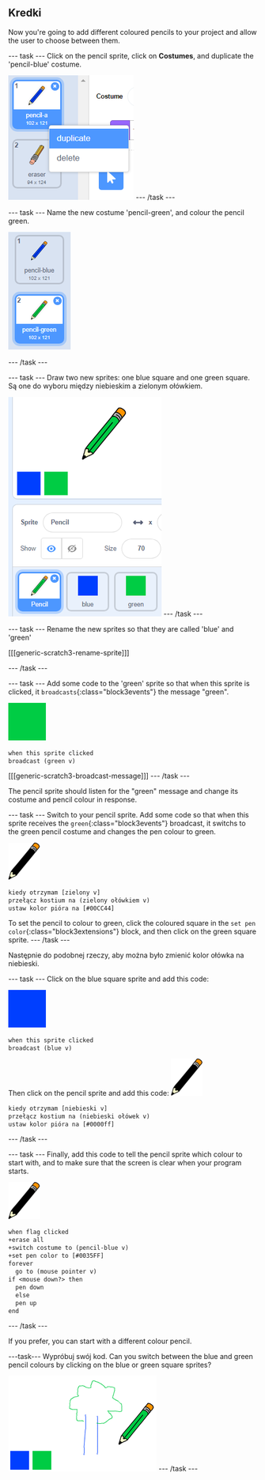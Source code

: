 ## Kredki

Now you're going to add different coloured pencils to your project and allow the user to choose between them.

\--- task \--- Click on the pencil sprite, click on **Costumes**, and duplicate the 'pencil-blue' costume.

![zrzut ekranu](images/paint-blue-duplicate.png) \--- /task \---

\--- task \--- Name the new costume 'pencil-green', and colour the pencil green.

![zrzut ekranu](images/paint-pencil-green.png)

\--- /task \---

\--- task \--- Draw two new sprites: one blue square and one green square. Są one do wyboru między niebieskim a zielonym ołówkiem.

![screenshot](images/paint-selectors.png) \--- /task \---

\--- task \--- Rename the new sprites so that they are called 'blue' and 'green'

[[[generic-scratch3-rename-sprite]]]

\--- /task \---

\--- task \--- Add some code to the 'green' sprite so that when this sprite is clicked, it `broadcasts`{:class="block3events"} the message "green".

![zielony kwadrat](images/green_square.png)

```blocks3
when this sprite clicked
broadcast (green v)
```

[[[generic-scratch3-broadcast-message]]] \--- /task \---

The pencil sprite should listen for the "green" message and change its costume and pencil colour in response.

\--- task \--- Switch to your pencil sprite. Add some code so that when this sprite receives the `green`{:class="block3events"} broadcast, it switchs to the green pencil costume and changes the pen colour to green.

![ołówek](images/pencil.png)

```blocks3
kiedy otrzymam [zielony v]
przełącz kostium na (zielony ołówkiem v)
ustaw kolor pióra na [#00CC44]
```

To set the pencil to colour to green, click the coloured square in the `set pen color`{:class="block3extensions"} block, and then click on the green square sprite. \--- /task \---

Następnie do podobnej rzeczy, aby można było zmienić kolor ołówka na niebieski.

\--- task \--- Click on the blue square sprite and add this code:

![blue_square](images/blue_square.png)

```blocks3
when this sprite clicked
broadcast (blue v)
```

Then click on the pencil sprite and add this code: ![ołówek](images/pencil.png)

```blocks3
kiedy otrzymam [niebieski v]
przełącz kostium na (niebieski ołówek v)
ustaw kolor pióra na [#0000ff]
```

\--- /task \---

\--- task \--- Finally, add this code to tell the pencil sprite which colour to start with, and to make sure that the screen is clear when your program starts.

![ołówek](images/pencil.png)

```blocks3
when flag clicked
+erase all
+switch costume to (pencil-blue v)
+set pen color to [#0035FF]
forever
  go to (mouse pointer v)
if <mouse down?> then
  pen down
  else
  pen up
end
```

\--- /task \---

If you prefer, you can start with a different colour pencil.

\---task\--- Wypróbuj swój kod. Can you switch between the blue and green pencil colours by clicking on the blue or green square sprites?

![zrzut ekranu](images/paint-pens-test.png) \--- /task \---
